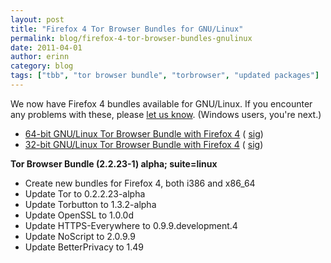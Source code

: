```yaml
---
layout: post
title: "Firefox 4 Tor Browser Bundles for GNU/Linux"
permalink: blog/firefox-4-tor-browser-bundles-gnulinux
date: 2011-04-01
author: erinn
category: blog
tags: ["tbb", "tor browser bundle", "torbrowser", "updated packages"]
---
```


We now have Firefox 4 bundles available for GNU/Linux. If you encounter any problems with these, please [let us know](https://trac.torproject.org/projects/tor). (Windows users, you're next.)

- [64-bit GNU/Linux Tor Browser Bundle with Firefox 4](https://www.torproject.org/dist/torbrowser/linux/tor-browser-gnu-linux-x86_64-2.2.23-1-alpha-en-US.tar.gz) ( [sig](https://www.torproject.org/dist/torbrowser/linux/tor-browser-gnu-linux-x86_64-2.2.23-1-alpha-en-US.tar.gz.asc))
- [32-bit GNU/Linux Tor Browser Bundle with Firefox 4](https://www.torproject.org/dist/torbrowser/linux/tor-browser-gnu-linux-i686-2.2.23-1-alpha-en-US.tar.gz) ( [sig](https://www.torproject.org/dist/torbrowser/linux/tor-browser-gnu-linux-i686-2.2.23-1-alpha-en-US.tar.gz.asc))

**Tor Browser Bundle (2.2.23-1) alpha; suite=linux**

- Create new bundles for Firefox 4, both i386 and x86\_64
- Update Tor to 0.2.2.23-alpha
- Update Torbutton to 1.3.2-alpha
- Update OpenSSL to 1.0.0d
- Update HTTPS-Everywhere to 0.9.9.development.4
- Update NoScript to 2.0.9.9
- Update BetterPrivacy to 1.49

